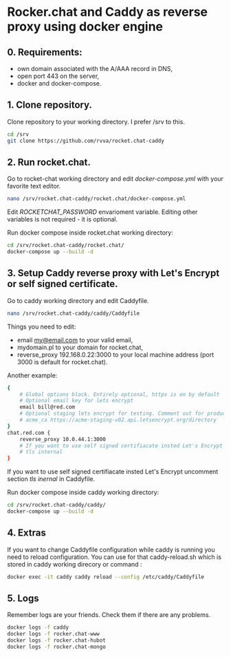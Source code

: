 # Rocker.chat and Caddy as reverse proxy using docker engine

## 0. Requirements:
* own domain associated with the A/AAA record in DNS,
* open port 443 on the server,
* docker and docker-compose.

## 1. Clone repository.
Clone repository to your working directory. I prefer /srv to this. 
```bash
cd /srv
git clone https://github.com/rvva/rocket.chat-caddy 
```
## 2. Run rocket.chat.
Go to rocket-chat working directory and edit *docker-compose.yml* with your favorite text editor. 
```bash
nano /srv/rocket.chat-caddy/rocket.chat/docker-compose.yml
```
Edit *ROCKETCHAT_PASSWORD* envarioment variable. 
Editing other variables is not required - it is optional.

Run docker compose inside rocket.chat working directory:
```bash
cd /srv/rocket.chat-caddy/rocket.chat/
docker-compose up --build -d
```
## 3. Setup Caddy reverse proxy with Let's Encrypt or self signed certificate.
Go to caddy working directory and edit Caddyfile.
```bash
nano /srv/rocket.chat-caddy/caddy/Caddyfile
```
Things you need to edit:
* email my@email.com to your valid email,
* mydomain.pl to your domain for rocket.chat,
* reverse_proxy 192.168.0.22:3000 to your local machine address (port 3000 is default for rocket.chat).

Another example:
```bash
{
    # Global options block. Entirely optional, https is on by default
    # Optional email key for lets encrypt
    email bill@red.com
    # Optional staging lets encrypt for testing. Comment out for production.
    # acme_ca https://acme-staging-v02.api.letsencrypt.org/directory
}
chat.red.com {
    reverse_proxy 10.0.44.1:3000
    # If you want to use self signed certifiacate insted Let's Encrypt uncomment section tls inernal
    # tls internal
}
```
If you want to use self signed certifiacate insted Let's Encrypt uncomment section *tls inernal* in Caddyfile.

Run docker compose inside caddy working directory:
```bash
cd /srv/rocket.chat-caddy/caddy/
docker-compose up --build -d
```
## 4. Extras
If you want to change Caddyfile configuration while caddy is running you need to reload configuration. 
You can use for that caddy-reload.sh which is stored in caddy working direcory or command :
```bash
docker exec -it caddy caddy reload --config /etc/caddy/Caddyfile
```
## 5. Logs
Remember logs are your friends. Check them if there are any problems.
```bash
docker logs -f caddy
docker logs -f rocker.chat-www
docker logs -f rocker.chat-hubot
docker logs -f rocker.chat-mongo

```



